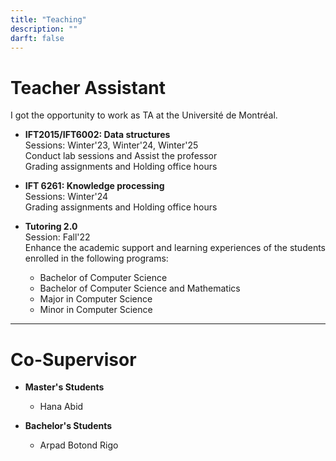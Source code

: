 ```yaml
---
title: "Teaching"
description: ""
darft: false
---
```


# Teacher Assistant

I got the opportunity to work as TA at the Université de Montréal.

* **IFT2015/IFT6002: Data structures** <br>
    Sessions: Winter'23, Winter'24, Winter'25  <br>
    Conduct lab sessions and Assist the professor <br>
    Grading assignments and Holding office hours


* **IFT 6261: Knowledge processing** <br>
    Sessions: Winter'24  <br>
    Grading assignments and Holding office hours
  

* **Tutoring 2.0** <br>
    Session: Fall'22 <br>
    Enhance the academic support and learning experiences of the students enrolled in the following programs:

    * Bachelor of Computer Science
    * Bachelor of Computer Science and Mathematics
    * Major in Computer Science
    * Minor in Computer Science

---

# Co-Supervisor

* **Master's Students** 
    * Hana Abid

* **Bachelor's Students** 
    * Arpad Botond Rigo



